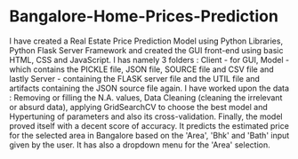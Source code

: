 # Bangalore-Home-Prices-Prediction
I have created a Real Estate Price Prediction Model using Python Libraries, Python Flask Server Framework and created the GUI front-end using basic HTML, CSS and JavaScript. I has namely 3 folders : Client - for GUI, Model - which contains the PICKLE file, JSON file, SOURCE file and CSV file and lastly Server - containing the FLASK server file and the UTIL file and artifacts containing the JSON source file again.
I have worked upon the data : Removing or filling the N.A. values, Data Cleaning (cleaning the irrelevant or absurd data), applying GridSearchCV to choose the best model and Hypertuning of parameters and also its cross-validation. Finally, the model proved itself with a decent score of accuracy.
It predicts the estimated price for the selected area in Bangalore based on the 'Area', 'Bhk' and 'Bath' input given by the user. It has also a dropdown menu for the 'Area' selection.
